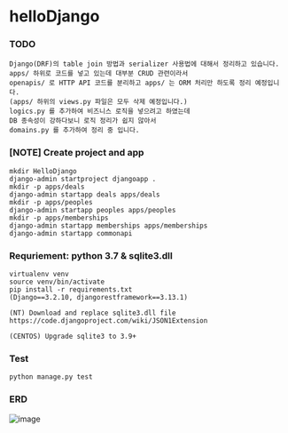 # helloDjango

### TODO

    Django(DRF)의 table join 방법과 serializer 사용법에 대해서 정리하고 있습니다.
    apps/ 하위로 코드를 넣고 있는데 대부분 CRUD 관련이라서
    openapis/ 로 HTTP API 코드를 분리하고 apps/ 는 ORM 처리만 하도록 정리 예정입니다.
    (apps/ 하위의 views.py 파일은 모두 삭제 예정입니다.)
    logics.py 를 추가하여 비즈니스 로직을 넣으려고 하였는데
    DB 종속성이 강하다보니 로직 정리가 쉽지 않아서
    domains.py 를 추가하여 정리 중 입니다.

### [NOTE] Create project and app

    mkdir HelloDjango
    django-admin startproject djangoapp .
    mkdir -p apps/deals
    django-admin startapp deals apps/deals
    mkdir -p apps/peoples
    django-admin startapp peoples apps/peoples
    mkdir -p apps/memberships
    django-admin startapp memberships apps/memberships
    django-admin startapp commonapi

### Requriement: python 3.7 & sqlite3.dll

    virtualenv venv
    source venv/bin/activate
    pip install -r requirements.txt
    (Django==3.2.10, djangorestframework==3.13.1)

    (NT) Download and replace sqlite3.dll file
    https://code.djangoproject.com/wiki/JSON1Extension

    (CENTOS) Upgrade sqlite3 to 3.9+

### Test

    python manage.py test
    
### ERD
![image](https://user-images.githubusercontent.com/8528659/158085014-44d887d1-060b-4d4f-b3f2-9a27b2f8c4e7.png)
